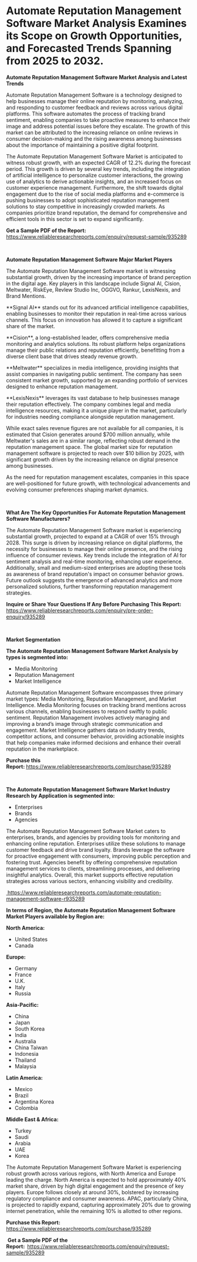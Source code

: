 <p><h1>Automate Reputation Management Software Market Analysis Examines its Scope on Growth Opportunities, and Forecasted Trends Spanning from 2025 to 2032.</h1></p><p><strong>Automate Reputation Management Software Market Analysis and Latest Trends</strong></p>
<p><p>Automate Reputation Management Software is a technology designed to help businesses manage their online reputation by monitoring, analyzing, and responding to customer feedback and reviews across various digital platforms. This software automates the process of tracking brand sentiment, enabling companies to take proactive measures to enhance their image and address potential issues before they escalate. The growth of this market can be attributed to the increasing reliance on online reviews in consumer decision-making and the rising awareness among businesses about the importance of maintaining a positive digital footprint.</p><p>The Automate Reputation Management Software Market is anticipated to witness robust growth, with an expected CAGR of 12.2% during the forecast period. This growth is driven by several key trends, including the integration of artificial intelligence to personalize customer interactions, the growing use of analytics to derive actionable insights, and an increased focus on customer experience management. Furthermore, the shift towards digital engagement due to the rise of social media platforms and e-commerce is pushing businesses to adopt sophisticated reputation management solutions to stay competitive in increasingly crowded markets. As companies prioritize brand reputation, the demand for comprehensive and efficient tools in this sector is set to expand significantly.</p></p>
<p><strong>Get a Sample PDF of the Report:&nbsp;</strong> <a href="https://www.reliableresearchreports.com/enquiry/request-sample/935289?utm_campaign=2201&utm_medium=2&utm_source=Github&utm_content=ia&utm_term=18042025&utm_id=automate-reputation-management-software">https://www.reliableresearchreports.com/enquiry/request-sample/935289</a></p>
<p>&nbsp;</p>
<p><strong>Automate Reputation Management Software Major Market Players</strong></p>
<p><p>The Automate Reputation Management Software market is witnessing substantial growth, driven by the increasing importance of brand perception in the digital age. Key players in this landscape include Signal AI, Cision, Meltwater, RiskEye, Revlew Studio Inc, OGGVO, Rankur, LexisNexis, and Brand Mentions.</p><p>**Signal AI** stands out for its advanced artificial intelligence capabilities, enabling businesses to monitor their reputation in real-time across various channels. This focus on innovation has allowed it to capture a significant share of the market.</p><p>**Cision**, a long-established leader, offers comprehensive media monitoring and analytics solutions. Its robust platform helps organizations manage their public relations and reputation efficiently, benefitting from a diverse client base that drives steady revenue growth.</p><p>**Meltwater** specializes in media intelligence, providing insights that assist companies in navigating public sentiment. The company has seen consistent market growth, supported by an expanding portfolio of services designed to enhance reputation management.</p><p>**LexisNexis** leverages its vast database to help businesses manage their reputation effectively. The company combines legal and media intelligence resources, making it a unique player in the market, particularly for industries needing compliance alongside reputation management.</p><p>While exact sales revenue figures are not available for all companies, it is estimated that Cision generates around $700 million annually, while Meltwater's sales are in a similar range, reflecting robust demand in the reputation management space. The global market size for reputation management software is projected to reach over $10 billion by 2025, with significant growth driven by the increasing reliance on digital presence among businesses.</p><p>As the need for reputation management escalates, companies in this space are well-positioned for future growth, with technological advancements and evolving consumer preferences shaping market dynamics.</p></p>
<p>&nbsp;</p>
<p><strong>What Are The Key Opportunities For Automate Reputation Management Software Manufacturers?</strong></p>
<p><p>The Automate Reputation Management Software market is experiencing substantial growth, projected to expand at a CAGR of over 15% through 2028. This surge is driven by increasing reliance on digital platforms, the necessity for businesses to manage their online presence, and the rising influence of consumer reviews. Key trends include the integration of AI for sentiment analysis and real-time monitoring, enhancing user experience. Additionally, small and medium-sized enterprises are adopting these tools as awareness of brand reputation's impact on consumer behavior grows. Future outlook suggests the emergence of advanced analytics and more personalized solutions, further transforming reputation management strategies.</p></p>
<p><strong>Inquire or Share Your Questions If Any Before Purchasing This Report:</strong> <a href="https://www.reliableresearchreports.com/enquiry/pre-order-enquiry/935289?utm_campaign=2201&utm_medium=2&utm_source=Github&utm_content=ia&utm_term=18042025&utm_id=automate-reputation-management-software">https://www.reliableresearchreports.com/enquiry/pre-order-enquiry/935289</a></p>
<p>&nbsp;</p>
<p><strong>Market Segmentation</strong></p>
<p><strong>The Automate Reputation Management Software Market Analysis by types is segmented into:</strong></p>
<p><ul><li>Media Monitoring</li><li>Reputation Management</li><li>Market Intelligence</li></ul></p>
<p><p>Automate Reputation Management Software encompasses three primary market types: Media Monitoring, Reputation Management, and Market Intelligence. Media Monitoring focuses on tracking brand mentions across various channels, enabling businesses to respond swiftly to public sentiment. Reputation Management involves actively managing and improving a brand’s image through strategic communication and engagement. Market Intelligence gathers data on industry trends, competitor actions, and consumer behavior, providing actionable insights that help companies make informed decisions and enhance their overall reputation in the marketplace.</p></p>
<p><strong>Purchase this Report:&nbsp;</strong><a href="https://www.reliableresearchreports.com/purchase/935289?utm_campaign=2201&utm_medium=2&utm_source=Github&utm_content=ia&utm_term=18042025&utm_id=automate-reputation-management-software">https://www.reliableresearchreports.com/purchase/935289</a></p>
<p>&nbsp;</p>
<p><strong>The Automate Reputation Management Software Market Industry Research by Application is segmented into:</strong></p>
<p><ul><li>Enterprises</li><li>Brands</li><li>Agencies</li></ul></p>
<p><p>The Automate Reputation Management Software Market caters to enterprises, brands, and agencies by providing tools for monitoring and enhancing online reputation. Enterprises utilize these solutions to manage customer feedback and drive brand loyalty. Brands leverage the software for proactive engagement with consumers, improving public perception and fostering trust. Agencies benefit by offering comprehensive reputation management services to clients, streamlining processes, and delivering insightful analytics. Overall, this market supports effective reputation strategies across various sectors, enhancing visibility and credibility.</p></p>
<p><a href="https://www.reliableresearchreports.com/automate-reputation-management-software-r935289?utm_campaign=2201&utm_medium=2&utm_source=Github&utm_content=ia&utm_term=18042025&utm_id=automate-reputation-management-software">&nbsp;https://www.reliableresearchreports.com/automate-reputation-management-software-r935289</a></p>
<p><strong>In terms of Region, the Automate Reputation Management Software Market Players available by Region are:</strong></p>
<p>
    <p> <strong> North America: </strong>
        <ul>
            <li>United States</li>
            <li>Canada</li>
        </ul>
        </p> 
    <p> <strong> Europe: </strong>
        <ul>
            <li>Germany</li>
            <li>France</li>
            <li>U.K.</li>
            <li>Italy</li>
            <li>Russia</li>
        </ul>
        </p> 
    <p> <strong> Asia-Pacific: </strong>
        <ul>
            <li>China</li>
            <li>Japan</li>
            <li>South Korea</li>
            <li>India</li>
            <li>Australia</li>
            <li>China Taiwan</li>
            <li>Indonesia</li>
            <li>Thailand</li>
            <li>Malaysia</li>
        </ul>
        </p> 
    <p> <strong> Latin America: </strong>
        <ul>
            <li>Mexico</li>
            <li>Brazil</li>
            <li>Argentina Korea</li>
            <li>Colombia</li>
        </ul>
        </p> 
    <p> <strong> Middle East & Africa: </strong>
        <ul>
            <li>Turkey</li>
            <li>Saudi</li>
            <li>Arabia</li>
            <li>UAE</li>
            <li>Korea</li>
        </ul>
    </p>
    </p>
<p><p>The Automate Reputation Management Software Market is experiencing robust growth across various regions, with North America and Europe leading the charge. North America is expected to hold approximately 40% market share, driven by high digital engagement and the presence of key players. Europe follows closely at around 30%, bolstered by increasing regulatory compliance and consumer awareness. APAC, particularly China, is projected to rapidly expand, capturing approximately 20% due to growing internet penetration, while the remaining 10% is allotted to other regions.</p></p>
<p><strong>Purchase this Report: </strong><a href="https://www.reliableresearchreports.com/purchase/935289?utm_campaign=2201&utm_medium=2&utm_source=Github&utm_content=ia&utm_term=18042025&utm_id=automate-reputation-management-software">https://www.reliableresearchreports.com/purchase/935289</a></p>
<p>&nbsp;<strong>Get a Sample PDF of the Report:&nbsp;&nbsp;</strong><a href="https://www.reliableresearchreports.com/enquiry/request-sample/935289?utm_campaign=2201&utm_medium=2&utm_source=Github&utm_content=ia&utm_term=18042025&utm_id=automate-reputation-management-software">https://www.reliableresearchreports.com/enquiry/request-sample/935289</a></p>
<p><strong></strong></p>
<p><p></p><p></p><p></p></p>